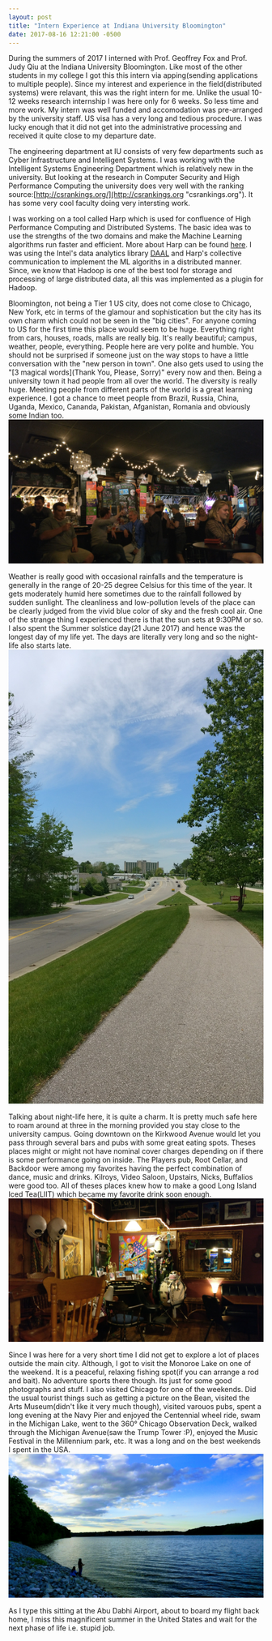 ```yaml
---
layout: post
title: "Intern Experience at Indiana University Bloomington"
date: 2017-08-16 12:21:00 -0500
---
```


During the summers of 2017 I interned with Prof. Geoffrey Fox and Prof. Judy Qiu at the Indiana University Bloomington. Like most of the other students in my college I got this this intern via apping(sending applications to multiple people). Since my interest and experience in the field(distributed systems) were relavant, this was the right intern for me. Unlike the usual 10-12 weeks research internship I was here only for 6 weeks. So less time and more work. My intern was well funded and accomodation was pre-arranged by the university staff. US visa has a very long and tedious procedure. I was lucky enough that it did not get into the administrative processing and received it quite close to my departure date.

The engineering department at IU consists of very few departments such as Cyber Infrastructure and Intelligent Systems. I was working with the Intelligent Systems Engineering Department which is relatively new in the university. But looking at the research in Computer Security and High Performance Computing the university does very well with the ranking source:[http://csrankings.org/](http://csrankings.org "csrankings.org"). It has some very cool faculty doing very intersting work.

I was working on a tool called Harp which is used for confluence of High Performance Computing and Distributed Systems. The basic idea was to use the strengths of the two domains and make the Machine Learning algorithms run faster and efficient. More about Harp can be found [here](https://dsc-spidal.github.io/harp/). I was using the Intel's data analytics library [DAAL](https://software.intel.com/en-us/intel-daal) and Harp's collective communication to implement the ML algoriths in a distributed manner. Since, we know that Hadoop is one of the best tool for storage and processing of large distributed data, all this was implemented as a plugin for Hadoop.

Bloomington, not being a Tier 1 US city, does not come close to Chicago, New York, etc in terms of the glamour and sophistication but the city has its own charm which could not be seen in the "big cities". For anyone coming to US for the first time this place would seem to be huge. Everything right from cars, houses, roads, malls are really big. It's really beautiful; campus, weather, people, everything. People here are very polite and humble. You should not be surprised if someone just on the way stops to have a little conversation with the "new person in town". One also gets used to using the "[3 magical words](Thank You, Please, Sorry)" every now and then. Being a university town it had people from  all over the world. The diversity is really huge. Meeting people from different parts of the world is a great learning experience. I got a chance to meet people from Brazil, Russia, China, Uganda, Mexico, Cananda, Pakistan, Afganistan, Romania and obviously some Indian too. 
![alt text](/files/IU/night_life.jpg "Backdoor bar")

Weather is really good with occasional rainfalls and the temperature is generally in the range of 20-25 degree Celsius for this time of the year. It gets moderately humid here sometimes due to the rainfall followed by sudden sunlight. The cleanliness and low-pollution levels of the place can be clearly judged from the vivid blue color of sky and the fresh cool air. One of the strange thing I experienced there is that the sun sets at 9:30PM or so. I also spent the Summer solstice day(21 June 2017) and hence was the longest day of my life yet. The days are literally very long and so the night-life also starts late.
![alt text](/files/IU/general_scene.jpg "Weather")

Talking about night-life here, it is quite a charm. It is pretty much safe here to roam around at three in the morning provided you stay close to the university campus. Going downtown on the Kirkwood Avenue would let you pass through several bars and pubs with some great eating spots. Theses places might or might not have nominal cover charges depending on if there is some performance going on inside. The Players pub, Root Cellar, and Backdoor were among my favorites having the perfect combination of dance, music and drinks. Kilroys, Video Saloon, Upstairs, Nicks, Buffalios were good too. All of theses places knew how to make a good Long Island Iced Tea(LIIT) which became my favorite drink soon enough. 
![alt text](/files/IU/root_cellar.jpg "Root Cellar")

Since I was here for a very short time I did not get to explore a lot of places outside the main city. Although, I got to visit the Monoroe Lake on one of the weekend. It is a peaceful, relaxing fishing spot(if you can arrange a rod and bait). No adventure sports there though. Its just for some good photographs and stuff. I also visited Chicago for one of the weekends. Did the usual tourist things such as getting a picture on the Bean, visited the Arts Museum(didn't like it very much though), visited varouos pubs, spent a long evening at the Navy Pier and enjoyed the Centennial wheel ride, swam in the Michigan Lake, went to the 360° Chicago Observation Deck, walked through the Michigan Avenue(saw the Trump Tower :P), enjoyed the Music Festival in the Millennium park, etc. It was a long and on the best weekends I spent in the USA.
![alt text](/files/IU/lake.jpg "Monoroe Lake")

As I type this sitting at the Abu Dabhi Airport, about to board my flight back home, I miss this magnificent summer in the United States and wait for the next phase of life i.e. stupid job.